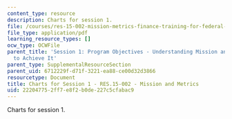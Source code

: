 ```yaml
---
content_type: resource
description: Charts for session 1.
file: /courses/res-15-002-mission-metrics-finance-training-for-federal-credit-program-professionals-summer-2016/222047752ff7e8f2b0de227c5cfabac9_MITRES15-002SUM16_CHARTS_Session_1.pdf
file_type: application/pdf
learning_resource_types: []
ocw_type: OCWFile
parent_title: 'Session 1: Program Objectives - Understanding Mission and How Best
  to Achieve It'
parent_type: SupplementalResourceSection
parent_uid: 6712229f-d71f-3221-ea88-ce00d32d3866
resourcetype: Document
title: Charts for Session 1 - RES.15-002 - Mission and Metrics
uid: 22204775-2ff7-e8f2-b0de-227c5cfabac9
---
```

Charts for session 1.

